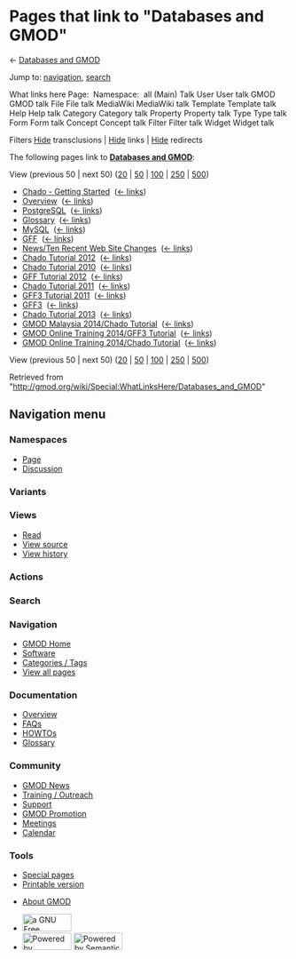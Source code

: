 <div id="mw-page-base" class="noprint">

</div>

<div id="mw-head-base" class="noprint">

</div>

<div id="content" class="mw-body" role="main">

<span id="top"></span>

<div id="mw-js-message" style="display:none;">

</div>



# <span dir="auto">Pages that link to "Databases and GMOD"</span>

<div id="bodyContent">

<div id="contentSub">

← [Databases and GMOD](/wiki/Databases_and_GMOD "Databases and GMOD")

</div>

<div id="jump-to-nav" class="mw-jump">

Jump to: [navigation](#mw-navigation), [search](#p-search)

</div>

<div id="mw-content-text">

What links here Page:  Namespace:  all (Main) Talk User User talk GMOD
GMOD talk File File talk MediaWiki MediaWiki talk Template Template talk
Help Help talk Category Category talk Property Property talk Type Type
talk Form Form talk Concept Concept talk Filter Filter talk Widget
Widget talk

Filters
[Hide](/mediawiki/index.php?title=Special:WhatLinksHere/Databases_and_GMOD&hidetrans=1 "Special:WhatLinksHere/Databases and GMOD")
transclusions \|
[Hide](/mediawiki/index.php?title=Special:WhatLinksHere/Databases_and_GMOD&hidelinks=1 "Special:WhatLinksHere/Databases and GMOD")
links \|
[Hide](/mediawiki/index.php?title=Special:WhatLinksHere/Databases_and_GMOD&hideredirs=1 "Special:WhatLinksHere/Databases and GMOD")
redirects

The following pages link to **[Databases and
GMOD](/wiki/Databases_and_GMOD "Databases and GMOD")**:

View (previous 50 \| next 50)
([20](/mediawiki/index.php?title=Special:WhatLinksHere/Databases_and_GMOD&limit=20 "Special:WhatLinksHere/Databases and GMOD")
\|
[50](/mediawiki/index.php?title=Special:WhatLinksHere/Databases_and_GMOD&limit=50 "Special:WhatLinksHere/Databases and GMOD")
\|
[100](/mediawiki/index.php?title=Special:WhatLinksHere/Databases_and_GMOD&limit=100 "Special:WhatLinksHere/Databases and GMOD")
\|
[250](/mediawiki/index.php?title=Special:WhatLinksHere/Databases_and_GMOD&limit=250 "Special:WhatLinksHere/Databases and GMOD")
\|
[500](/mediawiki/index.php?title=Special:WhatLinksHere/Databases_and_GMOD&limit=500 "Special:WhatLinksHere/Databases and GMOD"))

- [Chado - Getting
  Started](/wiki/Chado_-_Getting_Started "Chado - Getting Started") ‎
  <span class="mw-whatlinkshere-tools">([←
  links](/mediawiki/index.php?title=Special:WhatLinksHere&target=Chado+-+Getting+Started "Special:WhatLinksHere"))</span>
- [Overview](/wiki/Overview "Overview") ‎
  <span class="mw-whatlinkshere-tools">([←
  links](/mediawiki/index.php?title=Special:WhatLinksHere&target=Overview "Special:WhatLinksHere"))</span>
- [PostgreSQL](/wiki/PostgreSQL "PostgreSQL") ‎
  <span class="mw-whatlinkshere-tools">([←
  links](/mediawiki/index.php?title=Special:WhatLinksHere&target=PostgreSQL "Special:WhatLinksHere"))</span>
- [Glossary](/wiki/Glossary "Glossary") ‎
  <span class="mw-whatlinkshere-tools">([←
  links](/mediawiki/index.php?title=Special:WhatLinksHere&target=Glossary "Special:WhatLinksHere"))</span>
- [MySQL](/wiki/MySQL "MySQL") ‎ <span class="mw-whatlinkshere-tools">([←
  links](/mediawiki/index.php?title=Special:WhatLinksHere&target=MySQL "Special:WhatLinksHere"))</span>
- [GFF](/wiki/GFF "GFF") ‎ <span class="mw-whatlinkshere-tools">([←
  links](/mediawiki/index.php?title=Special:WhatLinksHere&target=GFF "Special:WhatLinksHere"))</span>
- [News/Ten Recent Web Site
  Changes](/wiki/News/Ten_Recent_Web_Site_Changes "News/Ten Recent Web Site Changes")
  ‎ <span class="mw-whatlinkshere-tools">([←
  links](/mediawiki/index.php?title=Special:WhatLinksHere&target=News%2FTen+Recent+Web+Site+Changes "Special:WhatLinksHere"))</span>
- [Chado Tutorial 2012](/wiki/Chado_Tutorial_2012 "Chado Tutorial 2012")
  ‎ <span class="mw-whatlinkshere-tools">([←
  links](/mediawiki/index.php?title=Special:WhatLinksHere&target=Chado+Tutorial+2012 "Special:WhatLinksHere"))</span>
- [Chado Tutorial 2010](/wiki/Chado_Tutorial_2010 "Chado Tutorial 2010")
  ‎ <span class="mw-whatlinkshere-tools">([←
  links](/mediawiki/index.php?title=Special:WhatLinksHere&target=Chado+Tutorial+2010 "Special:WhatLinksHere"))</span>
- [GFF Tutorial 2012](/wiki/GFF_Tutorial_2012 "GFF Tutorial 2012") ‎
  <span class="mw-whatlinkshere-tools">([←
  links](/mediawiki/index.php?title=Special:WhatLinksHere&target=GFF+Tutorial+2012 "Special:WhatLinksHere"))</span>
- [Chado Tutorial 2011](/wiki/Chado_Tutorial_2011 "Chado Tutorial 2011")
  ‎ <span class="mw-whatlinkshere-tools">([←
  links](/mediawiki/index.php?title=Special:WhatLinksHere&target=Chado+Tutorial+2011 "Special:WhatLinksHere"))</span>
- [GFF3 Tutorial 2011](/wiki/GFF3_Tutorial_2011 "GFF3 Tutorial 2011") ‎
  <span class="mw-whatlinkshere-tools">([←
  links](/mediawiki/index.php?title=Special:WhatLinksHere&target=GFF3+Tutorial+2011 "Special:WhatLinksHere"))</span>
- [GFF3](/wiki/GFF3 "GFF3") ‎ <span class="mw-whatlinkshere-tools">([←
  links](/mediawiki/index.php?title=Special:WhatLinksHere&target=GFF3 "Special:WhatLinksHere"))</span>
- [Chado Tutorial 2013](/wiki/Chado_Tutorial_2013 "Chado Tutorial 2013")
  ‎ <span class="mw-whatlinkshere-tools">([←
  links](/mediawiki/index.php?title=Special:WhatLinksHere&target=Chado+Tutorial+2013 "Special:WhatLinksHere"))</span>
- [GMOD Malaysia 2014/Chado
  Tutorial](/wiki/GMOD_Malaysia_2014/Chado_Tutorial "GMOD Malaysia 2014/Chado Tutorial")
  ‎ <span class="mw-whatlinkshere-tools">([←
  links](/mediawiki/index.php?title=Special:WhatLinksHere&target=GMOD+Malaysia+2014%2FChado+Tutorial "Special:WhatLinksHere"))</span>
- [GMOD Online Training 2014/GFF3
  Tutorial](/wiki/GMOD_Online_Training_2014/GFF3_Tutorial "GMOD Online Training 2014/GFF3 Tutorial")
  ‎ <span class="mw-whatlinkshere-tools">([←
  links](/mediawiki/index.php?title=Special:WhatLinksHere&target=GMOD+Online+Training+2014%2FGFF3+Tutorial "Special:WhatLinksHere"))</span>
- [GMOD Online Training 2014/Chado
  Tutorial](/wiki/GMOD_Online_Training_2014/Chado_Tutorial "GMOD Online Training 2014/Chado Tutorial")
  ‎ <span class="mw-whatlinkshere-tools">([←
  links](/mediawiki/index.php?title=Special:WhatLinksHere&target=GMOD+Online+Training+2014%2FChado+Tutorial "Special:WhatLinksHere"))</span>

View (previous 50 \| next 50)
([20](/mediawiki/index.php?title=Special:WhatLinksHere/Databases_and_GMOD&limit=20 "Special:WhatLinksHere/Databases and GMOD")
\|
[50](/mediawiki/index.php?title=Special:WhatLinksHere/Databases_and_GMOD&limit=50 "Special:WhatLinksHere/Databases and GMOD")
\|
[100](/mediawiki/index.php?title=Special:WhatLinksHere/Databases_and_GMOD&limit=100 "Special:WhatLinksHere/Databases and GMOD")
\|
[250](/mediawiki/index.php?title=Special:WhatLinksHere/Databases_and_GMOD&limit=250 "Special:WhatLinksHere/Databases and GMOD")
\|
[500](/mediawiki/index.php?title=Special:WhatLinksHere/Databases_and_GMOD&limit=500 "Special:WhatLinksHere/Databases and GMOD"))

</div>

<div class="printfooter">

Retrieved from
"<http://gmod.org/wiki/Special:WhatLinksHere/Databases_and_GMOD>"

</div>

<div id="catlinks" class="catlinks catlinks-allhidden">

</div>

<div class="visualClear">

</div>

</div>

</div>

<div id="mw-navigation">

## Navigation menu

<div id="mw-head">



<div id="left-navigation">

<div id="p-namespaces" class="vectorTabs" role="navigation"
aria-labelledby="p-namespaces-label">

### Namespaces

- <span id="ca-nstab-main"><a href="/wiki/Databases_and_GMOD" accesskey="c"
  title="View the content page [c]">Page</a></span>
- <span id="ca-talk"><a
  href="/mediawiki/index.php?title=Talk:Databases_and_GMOD&amp;action=edit&amp;redlink=1"
  accesskey="t"
  title="Discussion about the content page [t]">Discussion</a></span>

</div>

<div id="p-variants" class="vectorMenu emptyPortlet" role="navigation"
aria-labelledby="p-variants-label">

### 

### Variants[](#)

<div class="menu">

</div>

</div>

</div>

<div id="right-navigation">

<div id="p-views" class="vectorTabs" role="navigation"
aria-labelledby="p-views-label">

### Views

- <span id="ca-view">[Read](/wiki/Databases_and_GMOD)</span>
- <span id="ca-viewsource"><a href="/mediawiki/index.php?title=Databases_and_GMOD&amp;action=edit"
  accesskey="e" title="This page is protected.
  You can view its source [e]">View source</a></span>
- <span id="ca-history"><a
  href="/mediawiki/index.php?title=Databases_and_GMOD&amp;action=history"
  accesskey="h" title="Past revisions of this page [h]">View history</a></span>

</div>

<div id="p-cactions" class="vectorMenu emptyPortlet" role="navigation"
aria-labelledby="p-cactions-label">

### Actions[](#)

<div class="menu">

</div>

</div>

<div id="p-search" role="search">

### Search

<div id="simpleSearch">

</div>

</div>

</div>

</div>

<div id="mw-panel">

<div id="p-logo" role="banner">

<a href="/wiki/Main_Page"
style="background-image: url(http://gmod.org/images/GMOD-cogs.png);"
title="Visit the main page"></a>

</div>

<div id="p-Navigation" class="portal" role="navigation"
aria-labelledby="p-Navigation-label">

### Navigation

<div class="body">

- <span id="n-GMOD-Home">[GMOD Home](/wiki/Main_Page)</span>
- <span id="n-Software">[Software](/wiki/GMOD_Components)</span>
- <span id="n-Categories-.2F-Tags">[Categories /
  Tags](/wiki/Categories)</span>
- <span id="n-View-all-pages">[View all
  pages](/wiki/Special:AllPages)</span>

</div>

</div>

<div id="p-Documentation" class="portal" role="navigation"
aria-labelledby="p-Documentation-label">

### Documentation

<div class="body">

- <span id="n-Overview">[Overview](/wiki/Overview)</span>
- <span id="n-FAQs">[FAQs](/wiki/Category:FAQ)</span>
- <span id="n-HOWTOs">[HOWTOs](/wiki/Category:HOWTO)</span>
- <span id="n-Glossary">[Glossary](/wiki/Glossary)</span>

</div>

</div>

<div id="p-Community" class="portal" role="navigation"
aria-labelledby="p-Community-label">

### Community

<div class="body">

- <span id="n-GMOD-News">[GMOD News](/wiki/GMOD_News)</span>
- <span id="n-Training-.2F-Outreach">[Training /
  Outreach](/wiki/Training_and_Outreach)</span>
- <span id="n-Support">[Support](/wiki/Support)</span>
- <span id="n-GMOD-Promotion">[GMOD
  Promotion](/wiki/GMOD_Promotion)</span>
- <span id="n-Meetings">[Meetings](/wiki/Meetings)</span>
- <span id="n-Calendar">[Calendar](/wiki/Calendar)</span>

</div>

</div>

<div id="p-tb" class="portal" role="navigation"
aria-labelledby="p-tb-label">

### Tools

<div class="body">

- <span id="t-specialpages"><a href="/wiki/Special:SpecialPages" accesskey="q"
  title="A list of all special pages [q]">Special pages</a></span>
- <span id="t-print"><a
  href="/mediawiki/index.php?title=Special:WhatLinksHere/Databases_and_GMOD&amp;printable=yes"
  rel="alternate" accesskey="p"
  title="Printable version of this page [p]">Printable version</a></span>

</div>

</div>

</div>

</div>

<div id="footer" role="contentinfo">

- <span id="footer-places-about">[About
  GMOD](/wiki/GMOD:About "GMOD:About")</span>

<!-- -->

- <span id="footer-copyrightico">[<img src="http://www.gnu.org/graphics/gfdl-logo-small.png" width="88"
  height="31" alt="a GNU Free Documentation License" />](http://www.gnu.org/licenses/fdl-1.3.html)</span>
- <span id="footer-poweredbyico">[<img src="/mediawiki/skins/common/images/poweredby_mediawiki_88x31.png"
  width="88" height="31" alt="Powered by MediaWiki" />](//www.mediawiki.org/)
  [<img
  src="/mediawiki/extensions/SemanticMediaWiki/includes/../resources/images/smw_button.png"
  width="88" height="31" alt="Powered by Semantic MediaWiki" />](https://www.semantic-mediawiki.org/wiki/Semantic_MediaWiki)</span>

<div style="clear:both">

</div>

</div>
